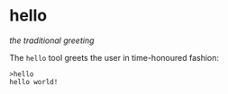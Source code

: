 # hello
*the traditional greeting*

The `hello` tool greets the user in time-honoured fashion:

    >hello
    hello world!